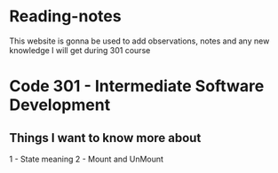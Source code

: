 # Reading-notes
This website is gonna be used to add observations, notes and any new knowledge I will get during 301 course

# Code 301 - Intermediate Software Development
## Things I want to know more about
1 - State meaning 
2 - Mount and UnMount
